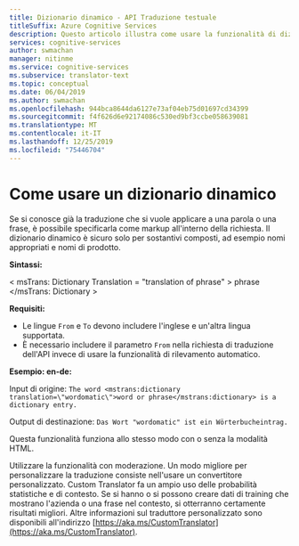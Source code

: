 ```yaml
---
title: Dizionario dinamico - API Traduzione testuale
titleSuffix: Azure Cognitive Services
description: Questo articolo illustra come usare la funzionalità di dizionario dinamico dei servizi cognitivi di Azure API Traduzione testuale.
services: cognitive-services
author: swmachan
manager: nitinme
ms.service: cognitive-services
ms.subservice: translator-text
ms.topic: conceptual
ms.date: 06/04/2019
ms.author: swmachan
ms.openlocfilehash: 944bca8644da6127e73af04eb75d01697cd34399
ms.sourcegitcommit: f4f626d6e92174086c530ed9bf3ccbe058639081
ms.translationtype: MT
ms.contentlocale: it-IT
ms.lasthandoff: 12/25/2019
ms.locfileid: "75446704"
---
```

# <a name="how-to-use-a-dynamic-dictionary"></a>Come usare un dizionario dinamico

Se si conosce già la traduzione che si vuole applicare a una parola o una frase, è possibile specificarla come markup all'interno della richiesta. Il dizionario dinamico è sicuro solo per sostantivi composti, ad esempio nomi appropriati e nomi di prodotto.

**Sintassi:**

< msTrans: Dictionary Translation = "translation of phrase" > phrase </msTrans: Dictionary >

**Requisiti:**

* Le lingue `From` e `To` devono includere l'inglese e un'altra lingua supportata. 
* È necessario includere il parametro `From` nella richiesta di traduzione dell'API invece di usare la funzionalità di rilevamento automatico. 

**Esempio: en-de:**

Input di origine: `The word <mstrans:dictionary translation=\"wordomatic\">word or phrase</mstrans:dictionary> is a dictionary entry.`

Output di destinazione: `Das Wort "wordomatic" ist ein Wörterbucheintrag.`

Questa funzionalità funziona allo stesso modo con o senza la modalità HTML.

Utilizzare la funzionalità con moderazione. Un modo migliore per personalizzare la traduzione consiste nell'usare un convertitore personalizzato. Custom Translator fa un ampio uso delle probabilità statistiche e di contesto. Se si hanno o si possono creare dati di training che mostrano l'azienda o una frase nel contesto, si otterranno certamente risultati migliori. Altre informazioni sul traduttore personalizzato sono disponibili all'indirizzo [https://aka.ms/CustomTranslator](https://aka.ms/CustomTranslator).
